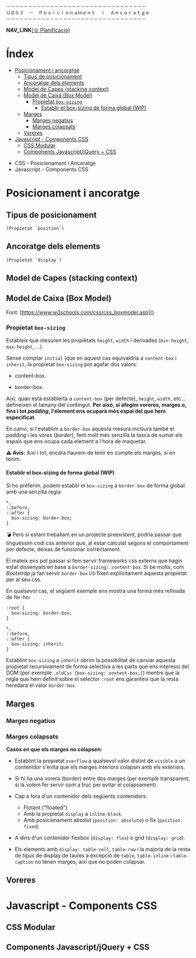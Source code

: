 
```
－－－－－－－－－－－－－－－－－－－－－－－－－－－－－－－－
ＵＤ０３  －  Ｐｏｓｉｃｉｏｎａｍｅｎｔ  ｉ  Ａｎｃｏｒａｔｇｅ
－－－－－－－－－－－－－－－－－－－－－－－－－－－－－－－－
```

__NAV_LINK__[(⇧ Planificacio)](./Planificacio.html)


Índex
=====


<!-- vim-markdown-toc GitLab -->

* [Posicionament i ancoratge](#posicionament-i-ancoratge)
    * [Tipus de posicionament](#tipus-de-posicionament)
    * [Ancoratge dels elements](#ancoratge-dels-elements)
    * [Model de Capes (stacking context)](#model-de-capes-stacking-context)
    * [Model de Caixa (Box Model)](#model-de-caixa-box-model)
        * [Propietat `box-sizing`](#propietat-box-sizing)
            * [Establir el box-sizing de forma global (WIP)](#establir-el-box-sizing-de-forma-global-wip)
    * [Marges](#marges)
        * [Marges negatius](#marges-negatius)
        * [Marges colapsats](#marges-colapsats)
    * [Voreres](#voreres)
* [Javascript - Components CSS](#javascript-components-css)
    * [CSS Modular](#css-modular)
    * [Components Javascript/jQuery + CSS](#components-javascriptjquery-css)

<!-- vim-markdown-toc -->



  * CSS - Posicionament i Ancoratge
  * Javascript - Components CSS


Posicionament i ancoratge
=========================


Tipus de posicionament
----------------------

    (Propietat `position`)


Ancoratge dels elements
-----------------------

    (Propietat `display`)


Model de Capes (stacking context)
---------------------------------

Model de Caixa (Box Model)
--------------------------

Font: [https://www.w3schools.com/css/css_boxmodel.asp]()

### Propietat `box-sizing`

Estableix què mesuren les propietats `height`, `width` i derivades
(`min-height`, `max-height`, ...).

Sense comptar `initial` (que en aquest cas equivaldria a `content-box` i
`inherit`, la propietat `box-sizing` pot agafar dos valors:

  * content-box.

  * border-box.


Així, quan està establerta a `content-box` (per defecte), `height`, `width`,
etc... defineixen el tamany del contingut. **Per això, si afegim voreres,
marges o, fins i tot *padding*, l'element ens ocuparà més espaï del que hem
especificat**.


En canvi, si l'establim a `border-box` aquesta mesura inclourà també el
*padding* i les vores (*border*), fent molt més senzilla la tasca de sumar els
espaïs que ens ocupa cada element a l'hora de maquetar.


>
**⚠ Avís:** Així i tot, encara haurem de tenir en compte els marges, si en tenim.
>


#### Establir el box-sizing de forma global (WIP)


Si ho preferim, podem establir el `box-sizing` a `border-box` de forma global
amb una senzilla regla:

```
*,
::before,
::after {
  box-sizing: border-box; 
}
```


>
:bomb: Però si estam treballant en un projecte preexistent, podria passar que
tinguéssim codi css anterior que, al estar calculat segons el comportament per
defecte, deixas de funcionar corrèctament.
>
El mateix ens pot passar si fem servir frameworks css externs que hagin estat
dissenyats en base a `border-sizing: content-box`. Si be molts, com *Bootstrap*
ja fan servir `border-box` i/o fixen explícitament aquesta propietat per al seu
css.
>

En qualsevol cas, el següent exemple ens mostra una forma més refinada de fer-ho:

```
:root {
  box-sizing: border-box;
}

*,
::before,
::after {
  box-sizing: inherit;
}
```

Establint `box-sizing` a `inherit` obrim la possibilitat de canviar aquesta
propietat recursivament de forma selectiva a les parts que ens interessi del
DOM (per exemple `.oldCss {box-sizing: content-box;}`) mentre que la regla que
hem definit sobre el selector `:root` ens garanteix que la resta heredarà el
valor `border-box`.





Marges
------

### Marges negatius


### Marges colapsats


**Casos en que els marges no colapsen:**


  * Establint la propietat `overflow` a qualsevol valor distint de `visible` a
    un contenidor s'evita que els marges interiors colapsin amb els exteriors.

  * Si hi ha una vorera (border) entre dos marges (per exemple transparent, si
    la volem fer servir com a truc per evitar el colapsament).

  * Cap a fora d'un contenidor dels següents contenidors:
    - Flotant ("floated")
    - Amb la propietat `display` a `inline-block`.
    - Amb posicionament absolut (`position: absolute`) o fix (`position: fixed`)

  * A dins d'un contenidor flexbox (`display: flex`) o grid (`display: grid`).

  * Els elements amb `display: table-cell`, `table-row` i la majoria de la
    resta de tipus de display de taules a excepció de `table`, `table-inline` i
    `table-caption` no tenen marges, així que no poden colapsar.



Voreres
-------





Javascript - Components CSS
===========================

CSS Modular
-----------

Components Javascript/jQuery + CSS
----------------------------------


